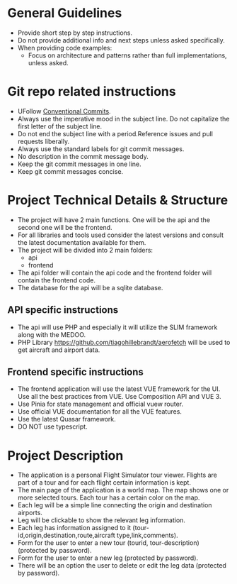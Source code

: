 # General Guidelines

- Provide short step by step instructions.
- Do not provide additional info and next steps unless asked specifically.
- When providing code examples:
  - Focus on architecture and patterns rather than full implementations, unless asked.

# Git repo related instructions

- UFollow [Conventional Commits](https://www.conventionalcommits.org/).
- Always use the imperative mood in the subject line. Do not capitalize the first letter of the subject line.
- Do not end the subject line with a period.Reference issues and pull requests liberally.
- Always use the standard labels for git commit messages.
- No description in the commit message body.
- Keep the git commit messages in one line.
- Keep git commit messages concise.

# Project Technical Details & Structure

- The project will have 2 main functions. One will be the api and the second one will be the frontend.
- For all libraries and tools used consider the latest versions and consult the latest documentation available for them.
- The project will be divided into 2 main folders:
  - api
  - frontend
- The api folder will contain the api code and the frontend folder will contain the frontend code.
- The database for the api will be a sqlite database.

## API specific instructions

- The api will use PHP and especially it will utilize the SLIM framework along with the MEDOO.
- PHP Library https://github.com/tiagohillebrandt/aerofetch will be used to get aircraft and airport data.

## Frontend specific instructions

- The frontend application will use the latest VUE framework for the UI. Use all the best practices from VUE. Use Composition API and VUE 3.
- Use Pinia for state management and official vuew router.
- Use official VUE documentation for all the VUE features.
- Use the latest Quasar framework.
- DO NOT use typescript.

# Project Description

- The application is a personal Flight Simulator tour viewer. Flights are part of a tour and for each flight certain information is kept.
- The main page of the application is a world map. The map shows one or more selected tours. Each tour has a certain color on the map.
- Each leg will be a simple line connecting the origin and destination airports.
- Leg will be clickable to show the relevant leg information.
- Each leg has information assigned to it (tour-id,origin,destination,route,aircraft type,link,comments).
- Form for the user to enter a new tour (tourid, tour-description) (protected by password).
- Form for the user to enter a new leg (protected by password).
- There will be an option the user to delete or edit the leg data (protected by password).
